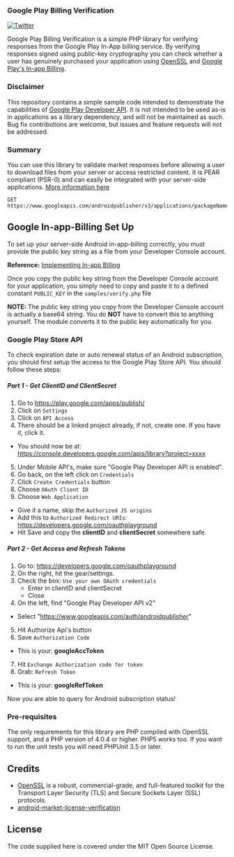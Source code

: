 ### Google Play Billing Verification

[![Twitter][1]][2]

Google Play Billing Verification is a simple PHP library for verifying responses from the Google Play In-App billing service. By verifying responses signed using public-key cryptography you can check whether a user has genuinely purchased your application using [OpenSSL][1] and [Google Play's In-app Billing][5]. 



### Disclaimer

This repository contains a simple sample code intended to demonstrate the capabilities of [Google Play Developer API][5]. It is not intended to be used as-is in applications as a library dependency, and will not be maintained as such. Bug fix contributions are welcome, but issues and feature requests will not be addressed.

### Summary

You can use this library to validate market responses before allowing a user to download files from your server or access restricted content. It is PEAR compliant (PSR-0) and can easily be integrated with your server-side applications. [More information here][6]

```
GET https://www.googleapis.com/androidpublisher/v3/applications/packageName/purchases/products/productId/tokens/token
```

## Google In-app-Billing Set Up

To set up your server-side Android in-app-billing correctly, you must provide the public key string as a file from your Developer Console account.

**Reference:** [Implementing In-app Billing](7)

Once you copy the public key string from the Developer Console account for your application, you simply need to copy and paste it to a defined constant `PUBLIC_KEY` in the `samples/verify.php` file

**NOTE:** The public key string you copy from the Developer Console account is actually a base64 string. You do **NOT** have to convert this to anything yourself. The module converts it to the public key automatically for you.

### Google Play Store API

To check expiration date or auto renewal status of an Android subscription, you should first setup the access to the Google Play Store API. You should follow these steps:

##### Part 1 - Get ClientID and ClientSecret
1. Go to https://play.google.com/apps/publish/
2. Click on `Settings`
3. Click on `API Access`
4. There should be a linked project already, if not, create one. If you have it, click it.
* You should now be at: https://console.developers.google.com/apis/library?project=xxxx
5. Under Mobile API's, make sure "Google Play Developer API is enabled".
6. Go back, on the left click on `Credentials`
7. Click `Create Credentials` button
8. Choose `OAuth Client ID`
9. Choose `Web Application`
 * Give it a name, skip the `Authorized JS origins`
 * Add this to `Authorized Redirect URIs`: https://developers.google.com/oauthplayground
 * Hit Save and copy the **clientID** and **clientSecret** somewhere safe.

##### Part 2 - Get Access and Refresh Tokens
1. Go to: https://developers.google.com/oauthplayground
2. On the right, hit the gear/settings.
3. Check the box: `Use your own OAuth credentials`
	* Enter in clientID and clientSecret
	* Close
4. On the left, find "Google Play Developer API v2"
 * Select "https://www.googleapis.com/auth/androidpublisher"
5. Hit Authorize Api's button
6. Save `Authorization Code` 
 * This is your: **googleAccToken**
7. Hit `Exchange Authorization code for token`
8. Grab: `Refresh Token`
 * This is your: **googleRefToken**

Now you are able to query for Android subscription status!


### Pre-requisites
    
The only requirements for this library are PHP compiled with OpenSSL support, and a PHP version of 4.0.4 or higher. PHP5 works too. If you want to run the unit tests you will need PHPUnit 3.5 or later.

## Credits

* [OpenSSL][3]  is a robust, commercial-grade, and full-featured toolkit for the Transport Layer Security (TLS) and Secure Sockets Layer (SSL) protocols. 
* [android-market-license-verification][4]

## License

The code supplied here is covered under the MIT Open Source License.


  [1]: https://img.shields.io/badge/Twitter-@Teocci-blue.svg?style=flat
  [2]: http://twitter.com/teocci
  [3]: https://php.net/openssl
  [4]: https://code.google.com/p/android-market-license-verification/
  [5]: hhttp://developer.android.com/guide/google/play/billing/index.html
  [6]: https://developers.google.com/android-publisher/api-ref/purchases/products/get
  [7]: https://developer.android.com/google/play/billing/billing_integrate.html#billing-security


